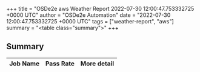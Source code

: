 +++
title = "OSDe2e aws Weather Report 2022-07-30 12:00:47.753332725 +0000 UTC"
author = "OSDe2e Automation"
date = "2022-07-30 12:00:47.753332725 +0000 UTC"
tags = ["weather-report", "aws"]
summary = "<table class=\"summary\"></table>"
+++
## Summary

| Job Name | Pass Rate | More detail |
|----------|-----------|-------------|




